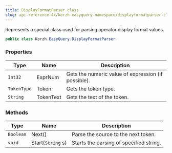```yaml
---
title: DisplayFormatParser class
slug: api-reference-4x/korzh-easyquery-namespace/displayformatparser-class
---
```


Represents a special class used for parsing operator display format values.
```csharp
public class Korzh.EasyQuery.DisplayFormatParser

```

### Properties

| Type | Name | Description | 
| --- | --- | --- | 
| `Int32` | ExprNum | Gets the numeric value of expression (if possible). | 
| `TokenType` | Token | Gets the token type. | 
| `String` | TokenText | Gets the text of the token. | 


### Methods

| Type | Name | Description | 
| --- | --- | --- | 
| `Boolean` | Next() | Parse the source to the next token. | 
| `void` | Start(`String` s) | Starts the parsing of specified string. |